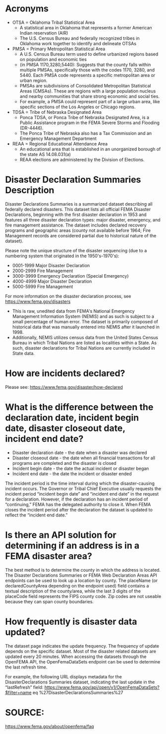 # Acronyms
- OTSA = Oklahoma Tribal Statistical Area
    - A statistical area in Oklahoma that represents a former American Indian reservation (AIR)  
    - The U.S. Census Bureau and federally recognized tribes in Oklahoma work together to identify and delineate OTSAs
- PMSA = Primary Metropolitan Statistical Area 
    - A U.S. Census Bureau term used to define urbanized regions based on population and economic ties
    - (in PMSA 1170,3280,5440): Suggests that the county falls within multiple PMSAs, specifically those with the codes 1170, 3280, and 5440. Each PMSA code represents a specific metropolitan area or urban region.
    - PMSAs are subdivisions of Consolidated Metropolitan Statistical Areas (CMSAs). These are regions with a large population nucleus and nearby communities that share strong economic and social ties.
    - For example, a PMSA could represent part of a large urban area, like specific sections of the Los Angeles or Chicago regions.
- TDSA = Tribe of Nebraska Designated Area
    - Ponca TDSA, or Ponca Tribe of Nebraska Designated Area, is a Public Assistance program in the FEMA Severe Storms and Flooding (DR-4446).
    - The Ponca Tribe of Nebraska also has a Tax Commission and an Emergency Management Department
- REAA = Regional Educational Attendance Area
    - An educational area that is established in an unorganized borough of the state AS 14.08.031(a)
    - REAA elections are administered by the Division of Elections.


# Disaster Declaration Summaries Description

Disaster Declarations Summaries is a summarized dataset describing all federally declared disasters. This dataset lists all official FEMA Disaster Declarations, beginning with the first disaster declaration in 1953 and features all three disaster declaration types: major disaster, emergency, and fire management assistance. The dataset includes declared recovery programs and geographic areas (county not available before 1964; Fire Management records are considered partial due to historical nature of the dataset).

Please note the unique structure of the disaster sequencing (due to a numbering system that originated in the 1950's-1970's):
- 0001-1999 Major Disaster Declaration
- 2000-2999 Fire Management
- 3000-3999 Emergency Declaration (Special Emergency)
- 4000-4999 Major Disaster Declaration
- 5000-5999 Fire Management

For more information on the disaster declaration process, see https://www.fema.gov/disasters

- This is raw, unedited data from FEMA's National Emergency Management Information System (NEMIS) and as such is subject to a small percentage of human error. The dataset is primarily composed of historical data that was manually entered into NEMIS after it launched in 1998.
- Additionally, NEMIS utilizes census data from the United States Census Bureau in which Tribal Nations are listed as localities within a State. As such, disaster declarations for Tribal Nations are currently included in State data.


# How are incidents declared?
Please see: https://www.fema.gov/disaster/how-declared


# What is the difference between the declaration date, incident begin date, disaster closeout date, incident end date?
- Disaster declaration date - the date when a disaster was declared
- Disaster closeout date - the date when all financial transactions for all programs are completed and the disaster is closed
- Incident begin date - the date the actual incident or disaster began
- Incident end date - the date the incident or disaster ended

The incident period is the time interval during which the disaster-causing incident occurs. The Governor or Tribal Chief Executive usually requests the incident period “incident begin date” and “incident end date” in the request for a declaration. However, if the declaration has an incident period of “continuing,” FEMA has the delegated authority to close it. When FEMA closes the incident period after the declaration the dataset is updated to reflect the “incident end date.”


# Is there an API solution for determining if an address is in a FEMA disaster area?
The best method is to determine the county in which the address is located. The Disaster Declarations Summaries or FEMA Web Declaration Areas API endpoints can be used to look up a location by county. The placeName (or declaredCountyArea depending on the endpoint used) field contains a textual description of the county/area, while the last 3 digits of the placeCode field represents the FIPS county code. Zip codes are not useable because they can span county boundaries.


# How frequently is disaster data updated?
The dataset page indicates the update frequency. The frequency of update depends on the specific dataset. Most of the disaster related datasets are updated every 20 minutes. When accessing the datasets through the OpenFEMA API, the OpenFemaDataSets endpoint can be used to determine the last refresh time.

For example, the following URL displays metadata for the DisasterDeclarations Summaries dataset, indicating the last update in the “lastRefresh” field: https://www.fema.gov/api/open/v1/OpenFemaDataSets?$filter=name eq %27DisasterDeclarationsSummaries%27


# SOURCE: 
https://www.fema.gov/about/openfema/faq